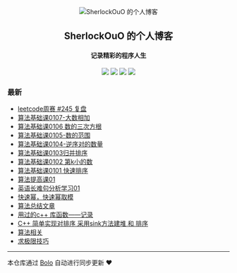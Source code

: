 <p align="center"><img alt="SherlockOuO 的个人博客" src="https://b3log.org/images/brand/solo-128.png"></p><h2 align="center">
SherlockOuO 的个人博客
</h2>

<h4 align="center">记录精彩的程序人生</h4>
<p align="center"><a title="SherlockOuO 的个人博客" target="_blank" href="https://github.com/Sherlockouo/bolo-blog"><img src="https://img.shields.io/github/last-commit/Sherlockouo/bolo-blog.svg?style=flat-square&color=FF9900"></a>
<a title="GitHub repo size in bytes" target="_blank" href="https://github.com/Sherlockouo/bolo-blog"><img src="https://img.shields.io/github/repo-size/Sherlockouo/bolo-blog.svg?style=flat-square"></a>
<a title="Bolo Version" target="_blank" href="https://github.com/adlered/bolo-solo"><img src="https://img.shields.io/badge/bolo-v2.4 稳定版-f1e05a.svg?style=flat-square&color=blueviolet"></a>
<a title="Hits" target="_blank" href="https://github.com/88250/hits"><img src="https://hits.b3log.org/Sherlockouo/bolo-blog.svg"></a></p>

### 最新

* [leetcode周赛 #245 复盘](HTTPS://121.40.193.32/articles/2021/06/13/1623581695013.html)
* [算法基础课0107-大数相加](HTTPS://121.40.193.32/articles/2021/06/12/1623490851120.html)
* [算法基础课0106 数的三次方根](HTTPS://121.40.193.32/articles/2021/06/12/1623489944746.html)
* [算法基础课0105-数的范围](HTTPS://121.40.193.32/articles/2021/06/10/1623326300256.html)
* [算法基础课0104-逆序对的数量](HTTPS://121.40.193.32/articles/2021/06/10/1623324392102.html)
* [算法基础课0103归并排序](HTTPS://121.40.193.32/articles/2021/06/10/1623316964841.html)
* [算法基础课0102 第k小的数](HTTPS://121.40.193.32/articles/2021/06/10/1623297106261.html)
* [算法基础课0101 快速排序](HTTPS://121.40.193.32/articles/2021/06/10/1623295446845.html)
* [算法提高课01](HTTPS://121.40.193.32/articles/2021/06/10/1623284723338.html)
* [英语长难句分析学习01](HTTPS://121.40.193.32/articles/2021/06/07/1623072511039.html)
* [快速幂，快速幂取模](HTTPS://121.40.193.32/articles/2021/05/27/1622077719047.html)
* [算法总结文章](HTTPS://121.40.193.32/articles/2021/03/23/1616507358112.html)
* [用过的c++ 库函数——记录](HTTPS://121.40.193.32/articles/2021/03/23/1616500847133.html)
* [C++ 简单实现对排序 采用sink方法建堆 和 排序](HTTPS://121.40.193.32/articles/2021/03/18/1616075916347.html)
* [算法相关](HTTPS://121.40.193.32/articles/2021/03/17/1615984119393.html)
* [求极限技巧](HTTPS://121.40.193.32/articles/2021/03/13/1615650637275.html)



---

本仓库通过 [Bolo](https://github.com/adlered/bolo-solo) 自动进行同步更新 ❤️ 